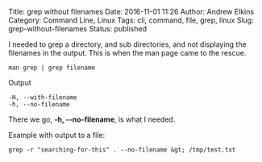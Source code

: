 Title: grep without filenames
Date: 2016-11-01 11:26
Author: Andrew Elkins
Category: Command Line, Linux
Tags: cli, command, file, grep, linux
Slug: grep-without-filenames
Status: published

I needed to grep a directory, and sub directories, and not displaying
the filenames in the output. This is when the man page came to the
rescue.

~~~~  
man grep | grep filename  
~~~~

Output

~~~~  
-H, --with-filename  
-h, --no-filename  
~~~~

There we go, **-h, --no-filename**, is what I needed.

Example with output to a file:

~~~~  
grep -r "searching-for-this" . --no-filename &gt; /tmp/test.txt  
~~~~
